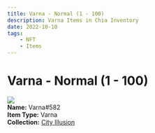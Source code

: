 ```yaml
---
title: Varna - Normal (1 - 100)
description: Varna Items in Chia Inventory
date: 2022-10-10
tags:
    - NFT
    - Items
---
```


# Varna - Normal (1 - 100)
<div class="item_thumbnail">
<img loading="lazy" src="https://ou2xmiek6mulcvbd2vgqpawrmdphfe6kkdvj4cga3uzxn5vcv2dq.arweave.net/dTV2IIrzKLFUI9VNB4LRYN5yk8pQ6p4IwN0zdvairoc"><br/>
<div><strong>Name:</strong> Varna#582</div>
<div><strong>Item Type:</strong> Varna</div>
<div><strong>Collection:</strong> <a href="https://www.spacescan.io/xch/nft/collection/col1lend2dcn558km4wcwta4xnkfv3xpcmlp9kyt0m909emvfxechlyqdl5ndg">City Illusion</a></div>
</div>

